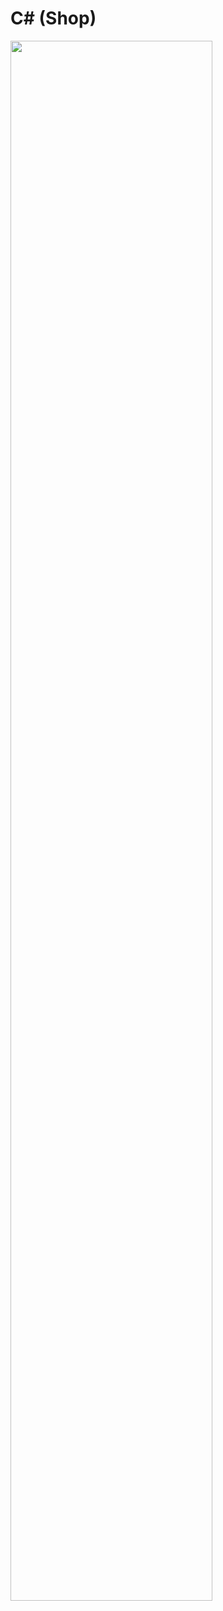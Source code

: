 # C# (Shop)

<img src="https://github.com/LifeIsRightward/C-shop/assets/90908005/83c0c7a5-5d15-48e9-9695-8b8daa0952ed" width = 80%>

